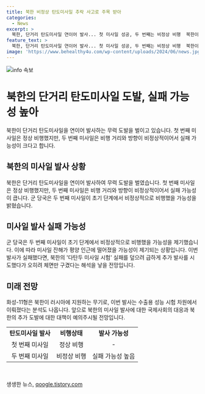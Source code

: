 ```yaml
---
title: 북한 비정상 탄도미사일 추락 사고로 주목 받아
categories:
  - News
excerpt: >
  북한, 단거리 탄도미사일 연이어 발사... 첫 미사일 성공, 두 번째는 비정상 비행  북한이 단거리 탄도미사일을 연이어 발사했는데, 첫 번째 미사일은 성공적으로 비행했지만, 두 번째 미사일은 비정상적인 비행을 보였다. 두 번째 미사일은 북쪽으로 치우쳤고, 짧은 거리를 날아갔는데, 이에 대한 북한 군 당국의 비정상 비행 판단도 나왔다. 미사일이 평양 인근에 떨어졌을 가능성이 제기되고, 이번 발사는 수출용 성능 시험 차원에서 이뤄진 것으로도 분석되고 있다. 실패의 이유와 추가 발사가 덮으려 한 것에 대한 분석도 이어지고 있다.
feature_text: >
  북한, 단거리 탄도미사일 연이어 발사... 첫 미사일 성공, 두 번째는 비정상 비행  북한이 단거리 탄도미사일을 연이어 발사했는데, 첫 번째 미사일은 성공적으로 비행했지만, 두 번째 미사일은 비정상적인 비행을 보였다. 두 번째 미사일은 북쪽으로 치우쳤고, 짧은 거리를 날아갔는데, 이에 대한 북한 군 당국의 비정상 비행 판단도 나왔다. 미사일이 평양 인근에 떨어졌을 가능성이 제기되고, 이번 발사는 수출용 성능 시험 차원에서 이뤄진 것으로도 분석되고 있다. 실패의 이유와 추가 발사가 덮으려 한 것에 대한 분석도 이어지고 있다.
image: 'https://www.behealthy4u.com/wp-content/uploads/2024/06/news.jpg'
---
```


<p><img src="https://www.behealthy4u.com/wp-content/uploads/2024/06/news.jpg" alt="info 속보" /></p>

<h1>북한의 단거리 탄도미사일 도발, 실패 가능성 높아</h1>

<p data-ke-size="size16">북한이 단거리 탄도미사일을 연이어 발사하는 무력 도발을 벌이고 있습니다. 첫 번째 미사일은 정상 비행했지만, 두 번째 미사일은 비행 거리와 방향이 비정상적이어서 실패 가능성이 크다고 합니다.</p>

<h2 data-ke-size="size26">북한의 미사일 발사 상황</h2>

<p data-ke-size="size16">북한은 단거리 탄도미사일을 연이어 발사하여 무력 도발을 벌였습니다. 첫 번째 미사일은 정상 비행했지만, 두 번째 미사일은 비행 거리와 방향이 비정상적이어서 실패 가능성이 큽니다. 군 당국은 두 번째 미사일이 초기 단계에서 비정상적으로 비행했을 가능성을 밝혔습니다.</p>

<h2 data-ke-size="size26">미사일 발사 실패 가능성</h2>

<p data-ke-size="size16">군 당국은 두 번째 미사일이 초기 단계에서 비정상적으로 비행했을 가능성을 제기했습니다. 이에 따라 미사일 잔해가 평양 인근에 떨어졌을 가능성이 제기되는 상황입니다. 이번 발사가 실패했다면, 북한의 '다탄두 미사일 시험' 실패를 덮으려 급하게 추가 발사를 시도했다가 오히려 체면만 구겼다는 해석을 낳을 전망입니다.</p>

<h2 data-ke-size="size26">미래 전망</h2>

<p data-ke-size="size16">화성-11형은 북한이 러시아에 지원하는 무기로, 이번 발사는 수출용 성능 시험 차원에서 이뤄졌다는 분석도 나옵니다. 앞으로 북한의 미사일 발사에 대한 국제사회의 대응과 북한의 추가 도발에 대한 대책이 예의주시될 전망입니다.</p>

<table>
    <tr>
        <td style="text-align: center; height: 17px;"><b>탄도미사일 발사</b></td>
        <td style="text-align: center; height: 17px;"><b>비행상태</b></td>
        <td style="text-align: center; height: 17px;"><b>발사 가능성</b></td>
    </tr>
    <tr>
        <td style="text-align: center; height: 17px;">첫 번째 미사일</td>
        <td style="text-align: center; height: 17px;">정상 비행</td>
        <td style="text-align: center; height: 17px;">-</td>
    </tr>
    <tr>
        <td style="text-align: center; height: 17px;">두 번째 미사일</td>
        <td style="text-align: center; height: 17px;">비정상 비행</td>
        <td style="text-align: center; height: 17px;">실패 가능성 높음</td>
    </tr>
</table>

<p data-ke-size="size16">&nbsp;</p>
생생한 뉴스, <a href="https://qoogle.tistory.com" rel="dofollow">qoogle.tistory.com</a>


